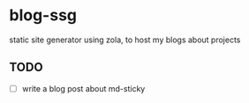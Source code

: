 # blog-ssg

static site generator using zola, to host my blogs about projects

## TODO

- [ ] write a blog post about md-sticky
